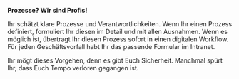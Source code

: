 **Prozesse? Wir sind Profis!**

Ihr schätzt klare Prozesse und Verantwortlichkeiten. Wenn Ihr einen Prozess definiert, formuliert Ihr diesen im Detail und mit allen Ausnahmen. Wenn es möglich ist, übertragt Ihr diesen Prozess sofort in einen digitalen Workflow. Für jeden Geschäftsvorfall habt Ihr das passende Formular im Intranet.

Ihr mögt dieses Vorgehen, denn es gibt Euch Sicherheit. Manchmal spürt Ihr, dass Euch Tempo verloren gegangen ist. 


